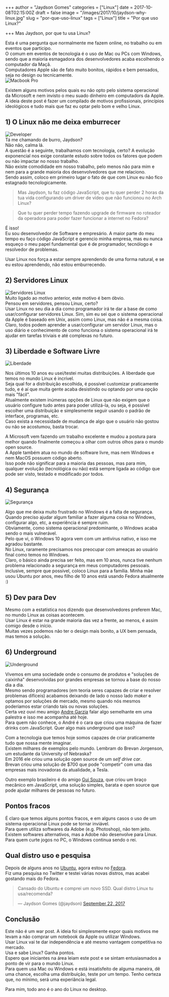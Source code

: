 +++
author = "Jaydson Gomes"
categories = ["Linux"]
date = 2017-10-08T02:15:00Z
draft = false
image = "/images/2017/10/jaydson-why-linux.jpg"
slug = "por-que-uso-linux"
tags = ["Linux"]
title = "Por que uso Linux?"

+++
Mas Jaydson, por que tu usa Linux?  

Esta é uma pergunta que normalmente me fazem online, no trabalho ou em eventos que participo.  
O comum em eventos de tecnologia é o uso de Mac ou PCs com Windows, sendo que a maioria esmagadora dos desenvolvedores acaba escolhendo o computador da Maçã.  
Computadores Apple são de fato muito bonitos, rápidos e bem pensados, seja no design ou tecnicamente.  
![Macbook Pro](/images/2017/10/macbook.png)

Existem alguns motivos pelos quais eu não opto pelo sistema operacional da Microsoft e nem invisto o meu suado dinheiro em computadors da Apple.  
A ideia deste post é fazer um compilado de motivos profissionais, princípios ideológicos e tudo mais que faz eu optar pelo bom e velho Linux.  

## 1) O Linux não me deixa emburrecer
![Developer](/images/2017/10/programmer.png)  
Tá me chamando de burro, Jaydson?  
Não não, calma lá.  
A questão é a seguinte, trabalhamos com tecnologia, certo? A evolução exponencial nos exige constante estudo sobre todos os fatores que podem ou não impactar no nosso trabalho.  
Não existe comodidade em nosso trabalho, pelo menos não para mim e nem para a grande maioria dos desenvolvedores que me relaciono.  
Sendo assim, coloco em primeiro lugar o fato de que com Linux eu não fico estagnado tecnologicamente.  

> Mas Jaydson, tu faz código JavaScript, que tu quer perder 2 horas da tua vida configurando um driver de vídeo que não funcionou no Arch Linux?  

> Que tu quer perder tempo fazendo upgrade de firmware no roteador da operadora para poder fazer funcionar a internet no Fedora?  

É isso!  
Eu sou desenvolvedor de Software e empresário. A maior parte do meu tempo eu faço código JavaScript e gerencio minha empresa, mas eu nunca esqueço o meu papel fundamental que é de programador, tecnólogo e resolvedor de problemas.  

Usar Linux nos força a estar sempre aprendendo de uma forma natural, e se eu estou aprendendo, não estou emburrecendo.  

## 2) Servidores Linux
![Servidores Linux](/images/2017/10/linux-server.png)  
Muito ligado ao motivo anterior, este motivo é bem óbvio.  
Pensou em servidores, pensou Linux, certo?  
Usar Linux no seu dia a dia como programador irá te dar a base de como usar/configurar servidores Linux. 
Sim, sim eu sei que o sistema operacional da Apple é baseado em Unix, assim como Linux, mas não é a mesma coisa.  
Claro, todos podem aprender a usar/configurar um servidor Linux, mas o uso diário e conhecimento de como funciona o sistema operacional irá te ajudar em tarefas triviais e até complexas no futuro.  


## 3) Liberdade e Software Livre
![Liberdade](/images/2017/10/liberdade.jpg)  

Nos últimos 10 anos eu usei/testei muitas distribuições. A liberdade que temos no mundo Linux é incrível.  
Seja qual for a distribuição escolhida, é possível customizar praticamente tudo, e é aí que muita gente acaba desistindo ou optando por uma opção mais "fácil".  
Atualmente existem inúmeras opções de Linux que não exigem que o usuário configure tudo antes para poder utilizá-la, ou seja, é possível escolher uma distribuição e simplesmente seguir usando o padrão de interface, programas, etc.  
Caso exista a necessidade de mudança de algo que o usuário não gostou ou não se acostumou, basta trocar.  

A Microsoft vem fazendo um trabalho excelente e mudou a postura para melhor quando finalmente começou a olhar com outros olhos para o mundo open source.  
A Apple também atua no mundo de software livre, mas nem Windows e nem MacOS possuem código aberto.  
Isso pode não significar para a maioria das pessoas, mas para mim, qualquer evolução (tecnológica ou não) está sempre ligada ao código que pode ser visto, testado e modificado por todos.  

## 4) Segurança
![Segurança](/images/2017/10/securoty.jpg)  

Algo que me deixa muito frustrado no Windows é a falta de segurança.  
Quando preciso ajudar algum familiar a fazer alguma coisa no Windows, configurar algo, etc, a experiência é sempre ruim.  
Obviamente, como sistema operacional predominante, o Windows acaba sendo o mais vulnerável.  
Pelo que vi, o Windows 10 agora vem com um antivírus nativo, e isso me agradou bastante.  
No Linux, raramente precisamos nos preocupar com ameaças ao usuário final como temos no Windows.  
Claro, o básico ainda precisa ser feito, mas em 10 anos, nunca tive nenhum problema relacionado a segurança em meus computadores pessoais.  
Inclusive, sempre que possível, coloco Linux para a família. Minha mãe usou Ubuntu por anos, meu filho de 10 anos está usando Fedora atualmente :)  

## 5) Dev para Dev
Mesmo com a estatística nos dizendo que desenvolvedores preferem Mac, no mundo Linux as coisas acontecem.  
Usar Linux é estar na grande maioria das vez a frente, ao menos, é assim comigo desde o início.  
Muitas vezes podemos não ter o design mais bonito, a UX bem pensada, mas temos a solução.  

## 6) Underground
![Underground](/images/2017/10/underground.jpg)  

Vivemos em uma sociedade onde o consumo de produtos e "soluções de caixinha" desenvolvidas por grandes empresas se tornou a base do nosso dia a dia.  
Mesmo sendo programadores (em teoria seres capazes de criar e resolver problemas difíceis) acabamos deixando de lado o nosso lado *maker* e optamos por soluções de mercado, mesmo quando nós mesmos poderíamos estar criando tais ou novas soluções.  
Certa vez ouvi meu amigo [Andre Garzia](https://twitter.com/soapdog) falar algo semelhante em uma palestra e isso me acompanha até hoje.  
Para quem não conhece, o André é o cara que criou uma máquina de fazer drinks com JavaScript. Quer algo mais underground que isso?  

Com a tecnologia que temos hoje somos capazes de criar praticamente tudo que nossa mente imaginar.  
Existem milhares de exemplos pelo mundo. Lembram do Brevan Jorgenson, um estudante da University of Nebraska?  
Em 2016 ele criou uma solução open source de um *self drive car*.  
Brevan criou uma solução de $700 que pode "competir" com uma das empresas mais inovadoras da atualidade, a Tesla.  

Outro exemplo brasileiro é do amigo [Gui Souza](https://twitter.com/_gui_souza), que criou um braço mecânico em JavaScript, uma solução simples, barata e open source que pode ajudar milhares de pessoas no futuro.  


## Pontos fracos  
É claro que temos alguns pontos fracos, e em alguns casos o uso de um sistema operacional Linux pode se tornar inviável.  
Para quem utiliza softwares da Adobe (e.g. Photoshop), não tem jeito. Existem softwares alternativos, mas a Adobe não desenvolve para Linux.  
Para quem curte jogos no PC, o Windows continua sendo o rei.  

## Qual distro uso e pesquisa
Depois de alguns anos no [Ubuntu](https://www.ubuntu.com/), agora estou no [Fedora](https://getfedora.org/).  
Fiz uma pesquisa no Twitter e testei várias novas distros, mas acabei gostando mais do Fedora.  
<blockquote class="twitter-tweet" data-lang="en"><p lang="pt" dir="ltr">Cansado do Ubuntu e comprei um novo SSD. Qual distro Linux tu usa/recomenda?</p>&mdash; Jaydson Gomes (@jaydson) <a href="https://twitter.com/jaydson/status/911223684353884160?ref_src=twsrc%5Etfw">September 22, 2017</a></blockquote>
<script async src="//platform.twitter.com/widgets.js" charset="utf-8"></script>


## Conclusão
Este não é um war post. A ideia foi simplesmente expor quais motivos me levam a não comprar um notebook da Apple ou utilizar Windows.  
Usar Linux vai te dar independência e até mesmo vantagem competitiva no mercado.  
Usa e sabe Linux? Ganha pontos.  
Espero que iniciantes na área leiam este post e se sintam entusiasmados a ponto de vir para o mundo Linux.  
Para quem usa Mac ou Windows e está insatisfeito de alguma maneira, dê uma chance, escolha uma distribuição, teste por um tempo. Tenho certeza que, no mínimo, será uma experiância legal.  

Para mim, todo ano é o ano do Linux no desktop.  
